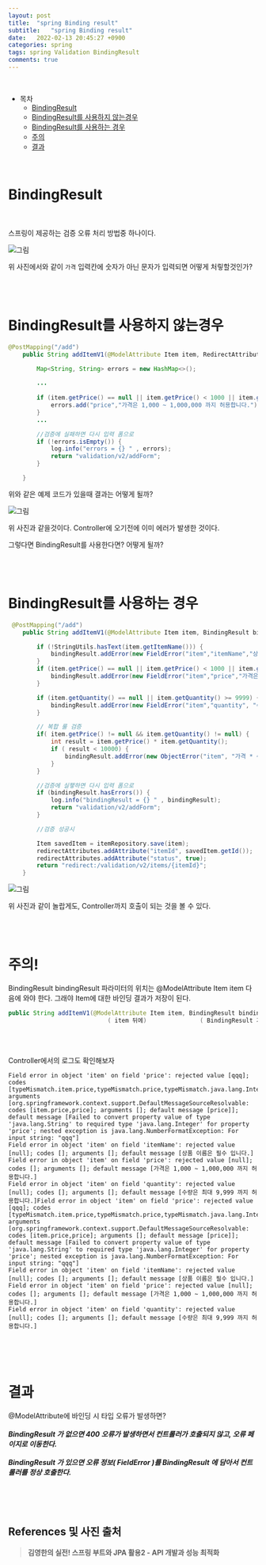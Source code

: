 ```yaml
---
layout: post
title:  "spring Binding result"
subtitle:   "spring Binding result"
date:   2022-02-13 20:45:27 +0900
categories: spring
tags: spring Validation BindingResult
comments: true
---
```



<br>

- 목차
	- [BindingResult](#bindingresult)
	- [BindingResult를 사용하지 않는경우](#bindingresult를_사용하지_않는경우)
	- [BindingResult를 사용하는 경우](#bindingresult를_사용하는_경우)
	- [주의](#주의)
    - [결과](#결과)
    
<br>

# BindingResult

<br>

스프링이 제공하는 검증 오류 처리 방법중 하나이다.

![그림](https://sehwan-choi.github.io/assets/img/spring/MVC2/image1.jpg)

위 사진에서와 같이 ```가격``` 입력칸에 숫자가 아닌 문자가 입력되면 어떻게 처맇할것인가?

<br><br>

# BindingResult를 사용하지 않는경우

```java
@PostMapping("/add")
    public String addItemV1(@ModelAttribute Item item, RedirectAttributes redirectAttributes) {

        Map<String, String> errors = new HashMap<>();

        ...
        
        if (item.getPrice() == null || item.getPrice() < 1000 || item.getPrice() > 1000000) {
            errors.add("price","가격은 1,000 ~ 1,000,000 까지 허용합니다.");
        }
        ...

        //검증에 실패하면 다시 입력 폼으로
        if (!errors.isEmpty()) {
            log.info("errors = {} " , errors);
            return "validation/v2/addForm";
        }

    }
```

위와 같은 예제 코드가 있을때 결과는 어떻게 될까?

![그림](https://sehwan-choi.github.io/assets/img/spring/MVC2/image2.jpg)

위 사진과 같을것이다. Controller에 오기전에 이미 에러가 발생한 것이다.

그렇다면 BindingResult를 사용한다면? 어떻게 될까?

<br><br>

# BindingResult를 사용하는 경우

```java
 @PostMapping("/add")
    public String addItemV1(@ModelAttribute Item item, BindingResult bindingResult, RedirectAttributes redirectAttributes) {

        if (!StringUtils.hasText(item.getItemName())) {
            bindingResult.addError(new FieldError("item","itemName","상품 이름은 필수 입니다."));
        }
        if (item.getPrice() == null || item.getPrice() < 1000 || item.getPrice() > 1000000) {
            bindingResult.addError(new FieldError("item","price","가격은 1,000 ~ 1,000,000 까지 허용합니다."));
        }

        if (item.getQuantity() == null || item.getQuantity() >= 9999) {
            bindingResult.addError(new FieldError("item","quantity", "수량은 최대 9,999 까지 허용합니다."));
        }

        // 복합 룰 검증
        if( item.getPrice() != null && item.getQuantity() != null) {
            int result = item.getPrice() * item.getQuantity();
            if ( result < 10000) {
                bindingResult.addError(new ObjectError("item", "가격 * 수량의 합은 10,000원 이상이어야 합니다."));
            }
        }

        //검증에 실퍃하면 다시 입력 폼으로
        if (bindingResult.hasErrors()) {
            log.info("bindingResult = {} " , bindingResult);
            return "validation/v2/addForm";
        }

        //검증 성공시

        Item savedItem = itemRepository.save(item);
        redirectAttributes.addAttribute("itemId", savedItem.getId());
        redirectAttributes.addAttribute("status", true);
        return "redirect:/validation/v2/items/{itemId}";
    }
```

![그림](https://sehwan-choi.github.io/assets/img/spring/MVC2/image3.jpg)

위 사진과 같이 놀랍게도, Controller까지 호출이 되는 것을 볼 수 있다.

<br><br>

# 주의!
BindingResult bindingResult 파라미터의 위치는 @ModelAttribute Item item 다음에 와야 한다. 그래야 Item에 대한 바인딩 결과가 저장이 된다.

```java
public String addItemV1(@ModelAttribute Item item, BindingResult bindingResult, 
                            ( item 뒤에)               ( BindingResult 가 있어야지 item에 대한 바인딩 정보가 담긴다.)
```

<br><br>

Controller에서의 로그도 확인해보자

```
Field error in object 'item' on field 'price': rejected value [qqq]; codes [typeMismatch.item.price,typeMismatch.price,typeMismatch.java.lang.Integer,typeMismatch]; arguments [org.springframework.context.support.DefaultMessageSourceResolvable: codes [item.price,price]; arguments []; default message [price]]; default message [Failed to convert property value of type 'java.lang.String' to required type 'java.lang.Integer' for property 'price'; nested exception is java.lang.NumberFormatException: For input string: "qqq"]
Field error in object 'item' on field 'itemName': rejected value [null]; codes []; arguments []; default message [상품 이름은 필수 입니다.]
Field error in object 'item' on field 'price': rejected value [null]; codes []; arguments []; default message [가격은 1,000 ~ 1,000,000 까지 허용합니다.]
Field error in object 'item' on field 'quantity': rejected value [null]; codes []; arguments []; default message [수량은 최대 9,999 까지 허용합니다.]Field error in object 'item' on field 'price': rejected value [qqq]; codes [typeMismatch.item.price,typeMismatch.price,typeMismatch.java.lang.Integer,typeMismatch]; arguments [org.springframework.context.support.DefaultMessageSourceResolvable: codes [item.price,price]; arguments []; default message [price]]; default message [Failed to convert property value of type 'java.lang.String' to required type 'java.lang.Integer' for property 'price'; nested exception is java.lang.NumberFormatException: For input string: "qqq"]
Field error in object 'item' on field 'itemName': rejected value [null]; codes []; arguments []; default message [상품 이름은 필수 입니다.]
Field error in object 'item' on field 'price': rejected value [null]; codes []; arguments []; default message [가격은 1,000 ~ 1,000,000 까지 허용합니다.]
Field error in object 'item' on field 'quantity': rejected value [null]; codes []; arguments []; default message [수량은 최대 9,999 까지 허용합니다.]
```

<br><br><br>

# 결과

@ModelAttribute에 바인딩 시 타입 오류가 발생하면? 
<br><br>
___BindingResult 가 없으면 400 오류가 발생하면서 컨트롤러가 호출되지 않고, 오류 페이지로
이동한다.___
<br><br>
___BindingResult 가 있으면 오류 정보( FieldError )를 BindingResult 에 담아서 컨트롤러를
정상 호출한다.___


<br><br><br>
## References 및 사진 출처

> __김영한의 실전! 스프링 부트와 JPA 활용2 - API 개발과 성능 최적화__